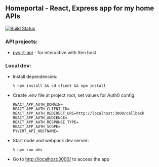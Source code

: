 ## Homeportal - React, Express app for my home APIs

[![Build Status](https://travis-ci.org/dariusbakunas/homeportal.svg?branch=master)](https://travis-ci.org/dariusbakunas/homeportal)

### API projects:

* [pyvirt-api](https://github.com/dariusbakunas/pyvirt-api) - for interactive with Xen host


### Local dev:

* Install dependencies:

    ```% npm install && cd client && npm install```

* Create .env file at project root, set values for Auth0 config:

    ```
    REACT_APP_AUTH_DOMAIN=
    REACT_APP_AUTH_CLIENT_ID=
    REACT_APP_AUTH_REDIRECT_URI=http://localhost:3000/callback
    REACT_APP_AUTH_AUDIENCE=
    REACT_APP_AUTH_RESPONSE_TYPE=
    REACT_APP_AUTH_SCOPE=
    PYVIRT_API_HOSTNAME=
    ```

* Start node and webpack dev server:

    ```% npm run dev```

* Go to [http://localhost:3000/](http://localhost:3000/) to access the app
